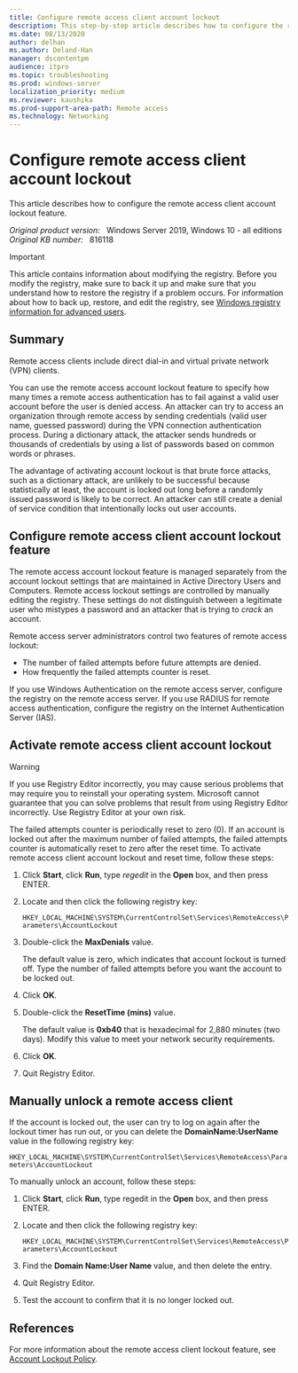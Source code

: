```yaml
---
title: Configure remote access client account lockout
description: This step-by-step article describes how to configure the remote access client account lockout feature.
ms.date: 08/13/2020
author: delhan
ms.author: Deland-Han
manager: dscontentpm
audience: itpro
ms.topic: troubleshooting
ms.prod: windows-server
localization_priority: medium
ms.reviewer: kaushika
ms.prod-support-area-path: Remote access
ms.technology: Networking 
---
```

# Configure remote access client account lockout

This article describes how to configure the remote access client account lockout feature.

_Original product version:_ &nbsp; Windows Server 2019, Windows 10 - all editions  
_Original KB number:_ &nbsp; 816118

> [!IMPORTANT]
> This article contains information about modifying the registry. Before you modify the registry, make sure to back it up and make sure that you understand how to restore the registry if a problem occurs. For information about how to back up, restore, and edit the registry, see [Windows registry information for advanced users](https://support.microsoft.com/help/256986).

## Summary

Remote access clients include direct dial-in and virtual private network (VPN) clients.

You can use the remote access account lockout feature to specify how many times a remote access authentication has to fail against a valid user account before the user is denied access. An attacker can try to access an organization through remote access by sending credentials (valid user name, guessed password) during the VPN connection authentication process. During a dictionary attack, the attacker sends hundreds or thousands of credentials by using a list of passwords based on common words or phrases.

The advantage of activating account lockout is that brute force attacks, such as a dictionary attack, are unlikely to be successful because statistically at least, the account is locked out long before a randomly issued password is likely to be correct. An attacker can still create a denial of service condition that intentionally locks out user accounts.

## Configure remote access client account lockout feature

The remote access account lockout feature is managed separately from the account lockout settings that are maintained in Active Directory Users and Computers. Remote access lockout settings are controlled by manually editing the registry. These settings do not distinguish between a legitimate user who mistypes a password and an attacker that is trying to *crack* an account.

Remote access server administrators control two features of remote access lockout:

- The number of failed attempts before future attempts are denied.
- How frequently the failed attempts counter is reset.

If you use Windows Authentication on the remote access server, configure the registry on the remote access server. If you use RADIUS for remote access authentication, configure the registry on the Internet Authentication Server (IAS).

## Activate remote access client account lockout

> [!WARNING]
> If you use Registry Editor incorrectly, you may cause serious problems that may require you to reinstall your operating system. Microsoft cannot guarantee that you can solve problems that result from using Registry Editor incorrectly. Use Registry Editor at your own risk.

The failed attempts counter is periodically reset to zero (0). If an account is locked out after the maximum number of failed attempts, the failed attempts counter is automatically reset to zero after the reset time. To activate remote access client account lockout and reset time, follow these steps:

1. Click **Start**, click **Run**, type *regedit* in the **Open** box, and then press ENTER.

2. Locate and then click the following registry key:

    `HKEY_LOCAL_MACHINE\SYSTEM\CurrentControlSet\Services\RemoteAccess\Parameters\AccountLockout`

3. Double-click the **MaxDenials** value.

    The default value is zero, which indicates that account lockout is turned off. Type the number of failed attempts before you want the account to be locked out.

4. Click **OK**.
5. Double-click the **ResetTime (mins)** value.

    The default value is **0xb40** that is hexadecimal for 2,880 minutes (two days). Modify this value to meet your network security requirements.

6. Click **OK**.

7. Quit Registry Editor.

## Manually unlock a remote access client

If the account is locked out, the user can try to log on again after the lockout timer has run out, or you can delete the
 **DomainName:UserName** value in the following registry key:

`HKEY_LOCAL_MACHINE\SYSTEM\CurrentControlSet\Services\RemoteAccess\Parameters\AccountLockout`

To manually unlock an account, follow these steps:

1. Click **Start**, click **Run**, type regedit in the **Open** box, and then press ENTER.

2. Locate and then click the following registry key:

    `HKEY_LOCAL_MACHINE\SYSTEM\CurrentControlSet\Services\RemoteAccess\Parameters\AccountLockout`

3. Find the **Domain Name:User Name** value, and then delete the entry.

4. Quit Registry Editor.

5. Test the account to confirm that it is no longer locked out.

## References

For more information about the remote access client lockout feature, see [Account Lockout Policy](/windows/security/threat-protection/security-policy-settings/account-lockout-policy).
